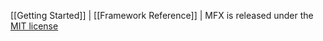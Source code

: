 [[Getting Started]]
|
[[Framework Reference]]
|
MFX is released under the [MIT license](../blob/master/LICENSE)